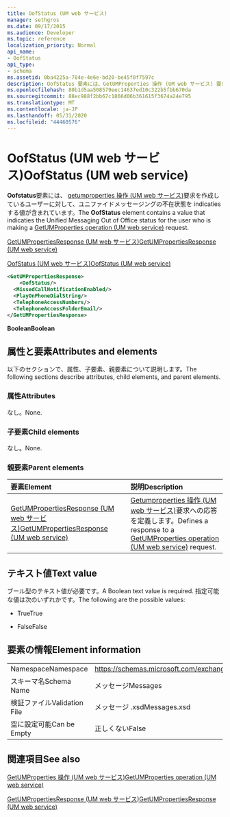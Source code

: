 ```yaml
---
title: OofStatus (UM web サービス)
manager: sethgros
ms.date: 09/17/2015
ms.audience: Developer
ms.topic: reference
localization_priority: Normal
api_name:
- OofStatus
api_type:
- schema
ms.assetid: 0ba4225a-784e-4e6e-bd20-be45f0f7597c
description: OofStatus 要素には、GetUMProperties 操作 (UM web サービス) 要求を作成しているユーザーに対して、ユニファイドメッセージングの不在状態を indicaties する値が含まれています。
ms.openlocfilehash: 80b1d5aa508579eec14637ed10c322b5fbb670da
ms.sourcegitcommit: 88ec988f2bb67c1866d06b361615f3674a24e795
ms.translationtype: MT
ms.contentlocale: ja-JP
ms.lasthandoff: 05/31/2020
ms.locfileid: "44460576"
---
```

# <a name="oofstatus-um-web-service"></a><span data-ttu-id="a8689-103">OofStatus (UM web サービス)</span><span class="sxs-lookup"><span data-stu-id="a8689-103">OofStatus (UM web service)</span></span>

<span data-ttu-id="a8689-104">**Oofstatus**要素には、 [getumproperties 操作 (UM web サービス)](getumproperties-operation-um-web-service.md)要求を作成しているユーザーに対して、ユニファイドメッセージングの不在状態を indicaties する値が含まれています。</span><span class="sxs-lookup"><span data-stu-id="a8689-104">The **OofStatus** element contains a value that indicaties the Unified Messaging Out of Office status for the user who is making a [GetUMProperties operation (UM web service)](getumproperties-operation-um-web-service.md) request.</span></span> 
  
[<span data-ttu-id="a8689-105">GetUMPropertiesResponse (UM web サービス)</span><span class="sxs-lookup"><span data-stu-id="a8689-105">GetUMPropertiesResponse (UM web service)</span></span>](getumpropertiesresponse-um-web-service.md)
  
[<span data-ttu-id="a8689-106">OofStatus (UM web サービス)</span><span class="sxs-lookup"><span data-stu-id="a8689-106">OofStatus (UM web service)</span></span>](oofstatus-um-web-service.md)
  
```xml
<GetUMPropertiesResponse>
    <OofStatus/>
  <MissedCallNotificationEnabled/>
  <PlayOnPhoneDialString/>
  <TelephoneAccessNumbers/>
  <TelephoneAccessFolderEmail/>
</GetUMPropertiesResponse>
```

 <span data-ttu-id="a8689-107">**Boolean**</span><span class="sxs-lookup"><span data-stu-id="a8689-107">**Boolean**</span></span>
## <a name="attributes-and-elements"></a><span data-ttu-id="a8689-108">属性と要素</span><span class="sxs-lookup"><span data-stu-id="a8689-108">Attributes and elements</span></span>

<span data-ttu-id="a8689-109">以下のセクションで、属性、子要素、親要素について説明します。</span><span class="sxs-lookup"><span data-stu-id="a8689-109">The following sections describe attributes, child elements, and parent elements.</span></span>
  
### <a name="attributes"></a><span data-ttu-id="a8689-110">属性</span><span class="sxs-lookup"><span data-stu-id="a8689-110">Attributes</span></span>

<span data-ttu-id="a8689-111">なし。</span><span class="sxs-lookup"><span data-stu-id="a8689-111">None.</span></span>
  
### <a name="child-elements"></a><span data-ttu-id="a8689-112">子要素</span><span class="sxs-lookup"><span data-stu-id="a8689-112">Child elements</span></span>

<span data-ttu-id="a8689-113">なし。</span><span class="sxs-lookup"><span data-stu-id="a8689-113">None.</span></span>
  
### <a name="parent-elements"></a><span data-ttu-id="a8689-114">親要素</span><span class="sxs-lookup"><span data-stu-id="a8689-114">Parent elements</span></span>

|<span data-ttu-id="a8689-115">**要素**</span><span class="sxs-lookup"><span data-stu-id="a8689-115">**Element**</span></span>|<span data-ttu-id="a8689-116">**説明**</span><span class="sxs-lookup"><span data-stu-id="a8689-116">**Description**</span></span>|
|:-----|:-----|
|[<span data-ttu-id="a8689-117">GetUMPropertiesResponse (UM web サービス)</span><span class="sxs-lookup"><span data-stu-id="a8689-117">GetUMPropertiesResponse (UM web service)</span></span>](getumpropertiesresponse-um-web-service.md) <br/> |<span data-ttu-id="a8689-118">[Getumproperties 操作 (UM web サービス)](getumproperties-operation-um-web-service.md)要求への応答を定義します。</span><span class="sxs-lookup"><span data-stu-id="a8689-118">Defines a response to a [GetUMProperties operation (UM web service)](getumproperties-operation-um-web-service.md) request.</span></span>  <br/> |
   
## <a name="text-value"></a><span data-ttu-id="a8689-119">テキスト値</span><span class="sxs-lookup"><span data-stu-id="a8689-119">Text value</span></span>

<span data-ttu-id="a8689-120">ブール型のテキスト値が必要です。</span><span class="sxs-lookup"><span data-stu-id="a8689-120">A Boolean text value is required.</span></span> <span data-ttu-id="a8689-121">指定可能な値は次のいずれかです。</span><span class="sxs-lookup"><span data-stu-id="a8689-121">The following are the possible values:</span></span>
  
- <span data-ttu-id="a8689-122">True</span><span class="sxs-lookup"><span data-stu-id="a8689-122">True</span></span>
    
- <span data-ttu-id="a8689-123">False</span><span class="sxs-lookup"><span data-stu-id="a8689-123">False</span></span>
    
## <a name="element-information"></a><span data-ttu-id="a8689-124">要素の情報</span><span class="sxs-lookup"><span data-stu-id="a8689-124">Element information</span></span>

|||
|:-----|:-----|
|<span data-ttu-id="a8689-125">Namespace</span><span class="sxs-lookup"><span data-stu-id="a8689-125">Namespace</span></span>  <br/> |https://schemas.microsoft.com/exchange/services/2006/messages  <br/> |
|<span data-ttu-id="a8689-126">スキーマ名</span><span class="sxs-lookup"><span data-stu-id="a8689-126">Schema Name</span></span>  <br/> |<span data-ttu-id="a8689-127">メッセージ</span><span class="sxs-lookup"><span data-stu-id="a8689-127">Messages</span></span>  <br/> |
|<span data-ttu-id="a8689-128">検証ファイル</span><span class="sxs-lookup"><span data-stu-id="a8689-128">Validation File</span></span>  <br/> |<span data-ttu-id="a8689-129">メッセージ .xsd</span><span class="sxs-lookup"><span data-stu-id="a8689-129">Messages.xsd</span></span>  <br/> |
|<span data-ttu-id="a8689-130">空に設定可能</span><span class="sxs-lookup"><span data-stu-id="a8689-130">Can be Empty</span></span>  <br/> |<span data-ttu-id="a8689-131">正しくない</span><span class="sxs-lookup"><span data-stu-id="a8689-131">False</span></span>  <br/> |
   
## <a name="see-also"></a><span data-ttu-id="a8689-132">関連項目</span><span class="sxs-lookup"><span data-stu-id="a8689-132">See also</span></span>



[<span data-ttu-id="a8689-133">GetUMProperties 操作 (UM web サービス)</span><span class="sxs-lookup"><span data-stu-id="a8689-133">GetUMProperties operation (UM web service)</span></span>](getumproperties-operation-um-web-service.md)
  
[<span data-ttu-id="a8689-134">GetUMPropertiesResponse (UM web サービス)</span><span class="sxs-lookup"><span data-stu-id="a8689-134">GetUMPropertiesResponse (UM web service)</span></span>](getumpropertiesresponse-um-web-service.md)

